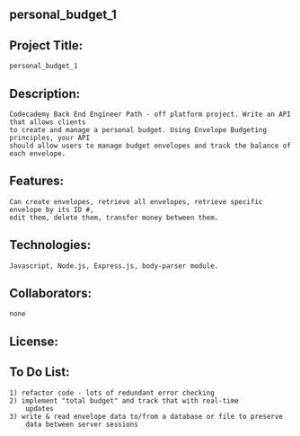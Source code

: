 ## personal_budget_1

## Project Title: 
    personal_budget_1
## Description: 
    Codecademy Back End Engineer Path - off platform project. Write an API that allows clients
    to create and manage a personal budget. Using Envelope Budgeting principles, your API 
    should allow users to manage budget envelopes and track the balance of each envelope. 
    
## Features: 
    Can create envelopes, retrieve all envelopes, retrieve specific envelope by its ID #, 
    edit them, delete them, transfer money between them. 
    
## Technologies: 
    Javascript, Node.js, Express.js, body-parser module.
    
## Collaborators: 
    none
    
## License: 

##   To Do List:
    1) refactor code - lots of redundant error checking
    2) implement "total budget" and track that with real-time
        updates
    3) write & read envelope data to/from a database or file to preserve
        data between server sessions
